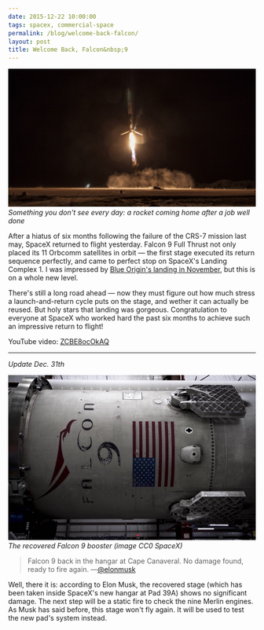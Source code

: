 ```yaml
---
date: 2015-12-22 10:00:00
tags: spacex, commercial-space
permalink: /blog/welcome-back-falcon/
layout: post
title: Welcome Back, Falcon&nbsp;9
---
```

![First stage, seconds before landing](/static/media/2015/12/falcon9.jpg)
_Something you don't see every day: a rocket coming home after a job well done_

After a hiatus of six months following the failure of the CRS-7 mission last may, SpaceX returned to flight yesterday. Falcon&nbsp;9 Full Thrust not only placed its 11 Orbcomm satellites in orbit — the first stage executed its return sequence perfectly, and came to perfect stop on SpaceX's Landing Complex 1. I was impressed by [Blue Origin's landing in November](/blog/good-day-for-space/), but this is on a whole new level.

<!--more-->

There's still a long road ahead — now they must figure out how much stress a launch-and-return cycle puts on the stage, and wether it can actually be reused. But holy stars that landing was gorgeous. Congratulation to everyone at SpaceX who worked hard the past six months to achieve such an impressive return to flight!

YouTube video: [ZCBE8ocOkAQ](http://youtube.com/watch?v=ZCBE8ocOkAQ)

***

_Update Dec. 31th_

![Falcon 9 back in the hangar](/static/media/2015/12/falcon9-2.jpg)  
_The recovered Falcon&nbsp;9 booster (image CC0 SpaceX)_
> Falcon 9 back in the hangar at Cape Canaveral. No damage found, ready to fire again.
> —[@elonmusk](https://www.instagram.com/elonmusk/)

Well, there it is: according to Elon Musk, the recovered stage (which has been taken inside SpaceX's new hangar at Pad&nbsp;39A) shows no significant damage. The next step will be a static fire to check the nine Merlin engines. As Musk has said before, this stage won't fly again. It will be used to test the new pad's system instead.
